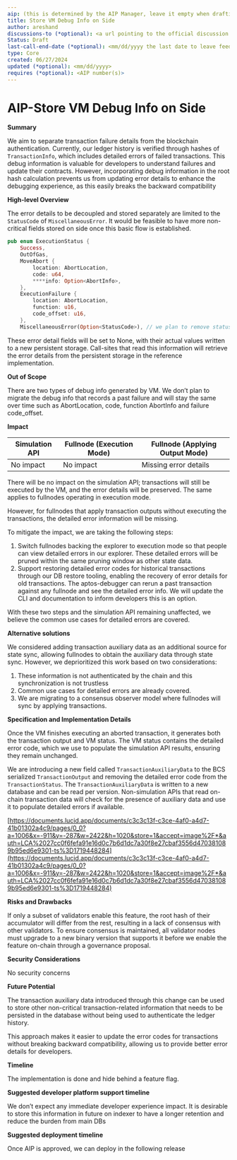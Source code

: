 ```yaml
---
aip: (this is determined by the AIP Manager, leave it empty when drafting)
title: Store VM Debug Info on Side
author: areshand
discussions-to (*optional): <a url pointing to the official discussion thread>
Status: Draft
last-call-end-date (*optional): <mm/dd/yyyy the last date to leave feedbacks and reviews>
type: Core
created: 06/27/2024
updated (*optional): <mm/dd/yyyy>
requires (*optional): <AIP number(s)>
---
```


# AIP-Store VM Debug Info on Side

**Summary**

We aim to separate transaction failure details from the blockchain authentication. Currently, our ledger history is verified through hashes of `TransactionInfo`, which includes detailed errors of failed transactions. This debug information is valuable for developers to understand failures and update their contracts. However, incorporating debug information in the root hash calculation prevents us from updating error details to enhance the debugging experience, as this easily breaks the backward compatibility

**High-level Overview**

The error details to be decoupled and stored separately are limited to the `StatusCode` of `MiscellaneousError`.  It would be feasible to have more non-critical fields stored on side once this basic flow is established. 

```rust
pub enum ExecutionStatus {
    Success,
    OutOfGas,
    MoveAbort {
        location: AbortLocation,
        code: u64,
        ****info: Option<AbortInfo>,
    },
    ExecutionFailure {
        location: AbortLocation,
        function: u16,
        code_offset: u16,
    },
    MiscellaneousError(Option<StatusCode>), // we plan to remove status code
```

These error detail fields will be set to None, with their actual values written to a new persistent storage. Call-sites that read this information will retrieve the error details from the persistent storage in the reference implementation.

**Out of Scope**

There are two types of debug info generated by VM. We don’t plan to migrate the debug info that records a past failure and will stay the same over time such as AbortLocation, code, function AbortInfo and failure code_offset. 

**Impact**

| Simulation API | Fullnode (Execution Mode) | Fullnode (Applying Output Mode) |
| --- | --- | --- |
| No impact | No impact | Missing error details |

There will be no impact on the simulation API; transactions will still be executed by the VM, and the error details will be preserved. The same applies to fullnodes operating in execution mode.

However, for fullnodes that apply transaction outputs without executing the transactions, the detailed error information will be missing.

To mitigate the impact, we are taking the following steps:

1. Switch fullnodes backing the explorer to execution mode so that people can view detailed errors in our explorer. These detailed errors will be pruned within the same pruning window as other state data.
2. Support restoring detailed error codes for historical transactions through our DB restore tooling, enabling the recovery of error details for old transactions. The aptos-debugger can rerun a past transaction against any fullnode and see the detailed error info. We will update the CLI and documentation to inform developers this is an option.

With these two steps and the simulation API remaining unaffected, we believe the common use cases for detailed errors are covered.

**Alternative solutions**

We considered adding transaction auxiliary data as an additional source for state sync, allowing fullnodes to obtain the auxiliary data through state sync. However, we deprioritized this work based on two considerations:

1. These information is not authenticated by the chain and this synchronization is not trustless
2. Common use cases for detailed errors are already covered.
3. We are migrating to a consensus observer model where fullnodes will sync by applying transactions.

**Specification and Implementation Details**

Once the VM finishes executing an aborted transaction, it generates both the transaction output and VM status. The VM status contains the detailed error code, which we use to populate the simulation API results, ensuring they remain unchanged.

We are introducing a new field called `TransactionAuxiliaryData` to the BCS serialized `TransactionOutput` and removing the detailed error code from the `TransactionStatus`. The `TransactionAuxiliaryData` is written to a new database and can be read per version. Non-simulation APIs that read on-chain transaction data will check for the presence of auxiliary data and use it to populate detailed errors if available.

[https://documents.lucid.app/documents/c3c3c13f-c3ce-4af0-a4d7-41b01302a4c9/pages/0_0?a=1006&x=-911&y=-287&w=2422&h=1020&store=1&accept=image%2F*&auth=LCA%2027cc0f6fefa91e16d0c7b6d1dc7a30f8e27cbaf3556d470381089b95ed6e9301-ts%3D1719448284](https://documents.lucid.app/documents/c3c3c13f-c3ce-4af0-a4d7-41b01302a4c9/pages/0_0?a=1006&x=-911&y=-287&w=2422&h=1020&store=1&accept=image%2F*&auth=LCA%2027cc0f6fefa91e16d0c7b6d1dc7a30f8e27cbaf3556d470381089b95ed6e9301-ts%3D1719448284)

**Risks and Drawbacks**

If only a subset of validators enable this feature, the root hash of their accumulator will differ from the rest, resulting in a lack of consensus with other validators. To ensure consensus is maintained, all validator nodes must upgrade to a new binary version that supports it before we enable the feature on-chain through a governance proposal.

**Security Considerations**

No security concerns

**Future Potential**

The transaction auxiliary data introduced through this change can be used to store other non-critical transaction-related information that needs to be persisted in the database without being used to authenticate the ledger history.

This approach makes it easier to update the error codes for transactions without breaking backward compatibility, allowing us to provide better error details for developers.

**Timeline**

The implementation is done and hide behind a feature flag. 

**Suggested developer platform support timeline**

We don’t expect any immediate developer experience impact. It is desirable to store this information in future on indexer to have a longer retention and reduce the burden from main DBs

**Suggested deployment timeline**

Once AIP is approved, we can deploy in the following release